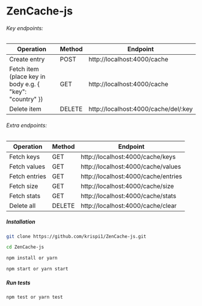 # ZenCache-js

###### Key endpoints:

|Operation|Method|Endpoint|
|--------|--------|--------|
|Create entry|POST|http://localhost:4000/cache|
|Fetch item (place key in body e.g. { "key": "country" })|GET|http://localhost:4000/cache|
|Delete item|DELETE|http://localhost:4000/cache/del/:key|

###### Extra endpoints:

|Operation|Method|Endpoint|
|--------|--------|--------|
|Fetch keys|GET|http://localhost:4000/cache/keys|
|Fetch values|GET|http://localhost:4000/cache/values|
|Fetch entries|GET|http://localhost:4000/cache/entries|
|Fetch size|GET|http://localhost:4000/cache/size|
|Fetch stats|GET|http://localhost:4000/cache/stats|
|Delete all|DELETE|http://localhost:4000/cache/clear|

##### Installation
```bash
git clone https://github.com/krispi1/ZenCache-js.git
```
```bash
cd ZenCache-js
```
```bash
npm install or yarn 
```
```bash
npm start or yarn start
```

##### Run tests
```bash
npm test or yarn test
```
